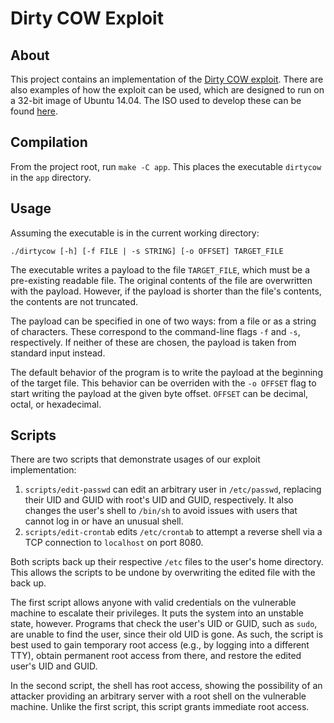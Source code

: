 # Dirty COW Exploit

## About

This project contains an implementation of the [Dirty COW exploit](https://www.cs.toronto.edu/~arnold/427/18s/427_18S/indepth/dirty-cow/index.html). There are also examples of how the exploit can be used, which are designed to run on a 32-bit image of Ubuntu 14.04. The ISO used to develop these can be found [here](http://old-releases.ubuntu.com/releases/14.04.0/ubuntu-14.04.1-desktop-i386.iso).

## Compilation

From the project root, run `make -C app`. This places the executable `dirtycow` in the `app` directory.

## Usage

Assuming the executable is in the current working directory:

```
./dirtycow [-h] [-f FILE | -s STRING] [-o OFFSET] TARGET_FILE
```

The executable writes a payload to the file `TARGET_FILE`, which must be a pre-existing readable file. The original contents of the file are overwritten with the payload. However, if the payload is shorter than the file's contents, the contents are not truncated.

The payload can be specified in one of two ways: from a file or as a string of characters. These correspond to the command-line flags `-f` and `-s`, respectively. If neither of these are chosen, the payload is taken from standard input instead.

The default behavior of the program is to write the payload at the beginning of the target file. This behavior can be overriden with the `-o OFFSET` flag to start writing the payload at the given byte offset. `OFFSET` can be decimal, octal, or hexadecimal.

## Scripts

There are two scripts that demonstrate usages of our exploit implementation:

1. `scripts/edit-passwd` can edit an arbitrary user in `/etc/passwd`, replacing their UID and GUID with root's UID and GUID, respectively. It also changes the user's shell to `/bin/sh` to avoid issues with users that cannot log in or have an unusual shell.
2. `scripts/edit-crontab` edits `/etc/crontab` to attempt a reverse shell via a TCP connection to `localhost` on port 8080.

Both scripts back up their respective `/etc` files to the user's home directory. This allows the scripts to be undone by overwriting the edited file with the back up.

The first script allows anyone with valid credentials on the vulnerable machine to escalate their privileges. It puts the system into an unstable state, however. Programs that check the user's UID or GUID, such as `sudo`, are unable to find the user, since their old UID is gone. As such, the script is best used to gain temporary root access (e.g., by logging into a different TTY), obtain permanent root access from there, and restore the edited user's UID and GUID.

In the second script, the shell has root access, showing the possibility of an attacker providing an arbitrary server with a root shell on the vulnerable machine. Unlike the first script, this script grants immediate root access.
